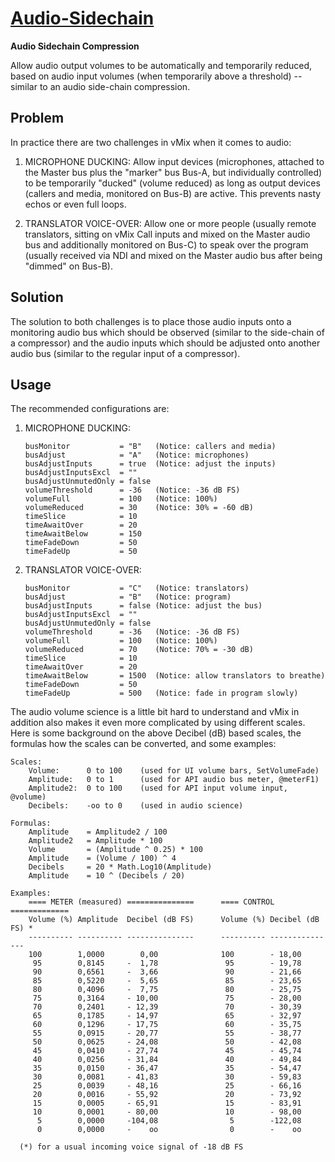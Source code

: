 
[Audio-Sidechain](audio-sidechain.vb)
=====================================

**Audio Sidechain Compression**

Allow audio output volumes to be automatically and temporarily
reduced, based on audio input volumes (when temporarily above a
threshold) -- similar to an audio side-chain compression.

Problem
-------

In practice there are two challenges in vMix when it comes to audio:

1. MICROPHONE DUCKING:
   Allow input devices (microphones, attached to the Master bus plus the
   "marker" bus Bus-A, but individually controlled) to be temporarily
   "ducked" (volume reduced) as long as output devices (callers and
   media, monitored on Bus-B) are active. This prevents nasty echos or
   even full loops.

2. TRANSLATOR VOICE-OVER:
   Allow one or more people (usually remote translators, sitting
   on vMix Call inputs and mixed on the Master audio bus and
   additionally monitored on Bus-C) to speak over the program
   (usually received via NDI and mixed on the Master audio bus
   after being "dimmed" on Bus-B).

Solution
--------

The solution to both challenges is to place those audio inputs onto a
monitoring audio bus which should be observed (similar to the side-chain
of a compressor) and the audio inputs which should be adjusted onto
another audio bus (similar to the regular input of a compressor).

Usage
-----

The recommended configurations are:

1. MICROPHONE DUCKING:

       busMonitor           = "B"   (Notice: callers and media)
       busAdjust            = "A"   (Notice: microphones)
       busAdjustInputs      = true  (Notice: adjust the inputs)
       busAdjustInputsExcl  = ""
       busAdjustUnmutedOnly = false
       volumeThreshold      = -36   (Notice: -36 dB FS)
       volumeFull           = 100   (Notice: 100%)
       volumeReduced        = 30    (Notice: 30% = -60 dB)
       timeSlice            = 10
       timeAwaitOver        = 20
       timeAwaitBelow       = 150
       timeFadeDown         = 50
       timeFadeUp           = 50

2. TRANSLATOR VOICE-OVER:

       busMonitor           = "C"   (Notice: translators)
       busAdjust            = "B"   (Notice: program)
       busAdjustInputs      = false (Notice: adjust the bus)
       busAdjustInputsExcl  = ""
       busAdjustUnmutedOnly = false
       volumeThreshold      = -36   (Notice: -36 dB FS)
       volumeFull           = 100   (Notice: 100%)
       volumeReduced        = 70    (Notice: 70% = -30 dB)
       timeSlice            = 10
       timeAwaitOver        = 20
       timeAwaitBelow       = 1500  (Notice: allow translators to breathe)
       timeFadeDown         = 50
       timeFadeUp           = 500   (Notice: fade in program slowly)

The audio volume science is a little bit hard to understand and vMix
in addition also makes it even more complicated by using different
scales. Here is some background on the above Decibel (dB) based
scales, the formulas how the scales can be converted, and some
examples:

    Scales:
        Volume:      0 to 100    (used for UI volume bars, SetVolumeFade)
        Amplitude:   0 to 1      (used for API audio bus meter, @meterF1)
        Amplitude2:  0 to 100    (used for API input volume input, @volume)
        Decibels:    -oo to 0    (used in audio science)

    Formulas:
        Amplitude    = Amplitude2 / 100
        Amplitude2   = Amplitude * 100
        Volume       = (Amplitude ^ 0.25) * 100
        Amplitude    = (Volume / 100) ^ 4
        Decibels     = 20 * Math.Log10(Amplitude)
        Amplitude    = 10 ^ (Decibels / 20)

    Examples:
        ==== METER (measured) ===============      ==== CONTROL =============
        Volume (%) Amplitude  Decibel (dB FS)      Volume (%) Decibel (dB FS) *
        ---------- ---------- ---------------      ---------- ---------------
        100        1,0000        0,00              100        - 18,00
         95        0,8145     -  1,78               95        - 19,78
         90        0,6561     -  3,66               90        - 21,66
         85        0,5220     -  5,65               85        - 23,65
         80        0,4096     -  7,75               80        - 25,75
         75        0,3164     - 10,00               75        - 28,00
         70        0,2401     - 12,39               70        - 30,39
         65        0,1785     - 14,97               65        - 32,97
         60        0,1296     - 17,75               60        - 35,75
         55        0,0915     - 20,77               55        - 38,77
         50        0,0625     - 24,08               50        - 42,08
         45        0,0410     - 27,74               45        - 45,74
         40        0,0256     - 31,84               40        - 49,84
         35        0,0150     - 36,47               35        - 54,47
         30        0,0081     - 41,83               30        - 59,83
         25        0,0039     - 48,16               25        - 66,16
         20        0,0016     - 55,92               20        - 73,92
         15        0,0005     - 65,91               15        - 83,91
         10        0,0001     - 80,00               10        - 98,00
          5        0,0000     -104,08                5        -122,08
          0        0,0000     -    oo                0        -    oo

      (*) for a usual incoming voice signal of -18 dB FS

